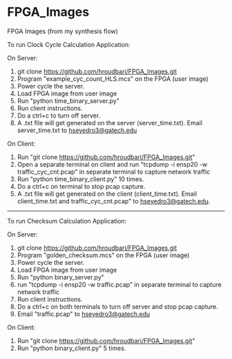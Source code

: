 # FPGA_Images
FPGA Images (from my synthesis flow)

To run Clock Cycle Calculation Application:

On Server:
1. git clone https://github.com/hroudbari/FPGA_Images.git
2. Program "example_cyc_count_HLS.mcs" on the FPGA (user image)
3. Power cycle the server.
4. Load FPGA image from user image
5. Run "python time_binary_server.py"
6. Run client instructions.
7. Do a ctrl+c to turn off server.
8. A .txt file will get generated on the server (server_time.txt). Email server_time.txt to hseyedro3@gatech.edu


On Client:
1. Run "git clone https://github.com/hroudbari/FPGA_Images.git"
2. Open a separate terminal on client and run "tcpdump -i ensp20 -w traffic_cyc_cnt.pcap" in separate terminal to capture network traffic 
3. Run "python time_binary_client.py" 10 times.
4. Do a ctrl+c on terminal to stop pcap capture.
4. A .txt file will get generated on the client (client_time.txt). Email client_time.txt and traffic_cyc_cnt.pcap" to hseyedro3@gatech.edu.

***********************************************************************************************************************

To run Checksum Calculation Application:

On Server:
1. git clone https://github.com/hroudbari/FPGA_Images.git
2. Program "golden_checksum.mcs" on the FPGA (user image)
3. Power cycle the server.
4. Load FPGA image from user image
5. Run "python binary_server.py"
6. run "tcpdump -i ensp20 -w traffic.pcap" in separate terminal to capture network traffic 
7. Run client instructions.
8. Do a ctrl+c on both terminals to turn off server and stop pcap capture.
9. Email "traffic.pcap" to hseyedro3@gatech.edu


On Client:
1. Run "git clone https://github.com/hroudbari/FPGA_Images.git"
2. Run "python binary_client.py" 5 times.
